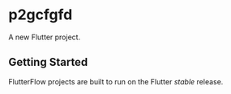 # p2gcfgfd

A new Flutter project.

## Getting Started

FlutterFlow projects are built to run on the Flutter _stable_ release.
